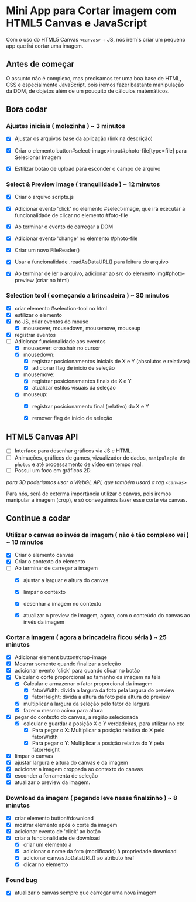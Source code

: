 # Mini App para Cortar imagem com HTML5 Canvas e JavaScript

Com o uso do HTML5 Canvas `<canvas>` + JS, nós irem`s criar um pequeno app que irá cortar uma imagem.


## Antes de começar

O assunto não é complexo, mas precisamos ter uma boa base de HTML, CSS e especialmente JavaScript, pois iremos fazer bastante manipulação da DOM, de objetos além de um pouquito de cálculos matemáticos.


## Bora codar

### Ajustes iniciais ( molezinha ) ~ 3 minutos
* [x] Ajustar os arquivos base da aplicação (link na descrição)
* [x] Criar o elemento button#select-image>input#photo-file[type=file] para Selecionar Imagem
* [x] Estilizar botão de upload para esconder o campo de arquivo




















### Select & Preview image ( tranquilidade ) ~ 12 minutos
* [x] Criar o arquivo scripts.js
* [x] Adicionar evento 'click' no elemento #select-image, que irá executar a funcionalidade de clicar no elemento #foto-file
* [x] Ao terminar o evento de carregar a DOM
* [x] Adicionar evento 'change' no elemento #photo-file
* [x] Criar um novo FileReader()
* [x] Usar a funcionalidade .readAsDataURL() para leitura do arquivo
* [x] Ao terminar de ler o arquivo, adicionar ao src do elemento img#photo-preview (criar no html)
















### Selection tool ( começando a brincadeira ) ~ 30 minutos
* [x] criar elemento #selection-tool no html
* [x] estilizar o elemento
* [x] no JS, criar eventos do mouse
    * [x] mouseover, mousedown, mousemove, mouseup
* [x] registrar eventos
* [ ] Adicionar funcionalidade aos eventos
    * [x] mouseover: crosshair no cursor
    * [x] mousedown: 
        * [x] registrar posicionamentos iniciais de X e Y (absolutos e relativos)
        * [x] adicionar flag de inicio de seleção
    * [x] mousemove: 
        * [x] registrar posicionamentos finais de X e Y
        * [x] atualizar estilos visuais da seleção
    * [x] mouseup: 
        * [x] registrar posicionamento final (relativo) do X e Y
        * [x] remover flag de inicio de seleção






















## HTML5 Canvas API

* [ ] Interface para desenhar gráficos via JS e HTML.
* [ ] Animações, gráficos de games, vizualizador de dados, `manipulação de photos` e até processamento de vídeo em tempo real.
* [ ] Possui um foco em gráficos 2D.

*para 3D poderíamos usar o WebGL API, que também usará a tag `<canvas>`*


Para nós, será de exterma importância utilizar o canvas, pois iremos manipular a imagem (crop), e só conseguimos fazer esse corte via canvas.


## Continue a codar

### Utilizar o canvas ao invés da imagem ( não é tão complexo vai ) ~ 10 minutos 

* [x] Criar o elemento canvas
* [x] Criar o contexto do elemento
* [ ] Ao terminar de carregar a imagem
    * [x] ajustar a larguar e altura do canvas
    * [x] limpar o contexto
    * [x] desenhar a imagem no contexto
    * [x] atualizar o preview de imagem, agora, com o conteúdo do canvas ao invés da imagem










### Cortar a imagem ( agora a brincadeira ficou séria ) ~ 25 minutos

* [x] Adicionar element button#crop-image
* [x] Mostrar somente quando finalizar a seleção
* [x] adicionar evento 'click' para quando clicar no botão
* [x] Calcular o corte proporcional ao tamanho da imagem na tela
    * [x] Calcular e armazenar o fator proporcional da imagem
        * [x] fatorWidth: divida a largura da foto pela largura do preview
        * [x] fatorHeight: divida a altura da foto pela altura do preview 
    * [x] multiplicar a largura da seleção pelo fator de largura
    * [x] fazer o mesmo acima para altura
* [x] pegar do contexto do canvas, a região selecionada
    * [x] calcular e guardar a posição X e Y verdadeiras, para utilizar no ctx
        * [x] Para pegar o X: Multiplicar a posição relativa do X pelo fatorWidth
        * [x] Para pegar o Y: Multiplicar a posição relativa do Y pela fatorHeight
* [x] limpar o canvas
* [x] ajustar largura e altura do canvas e da imagem
* [x] adicionar a imagem croppada ao contexto do canvas
* [x] esconder a ferramenta de seleção
* [x] atualizar o preview da imagem.

### Download da imagem ( pegando leve nesse finalzinho ) ~ 8 minutos

* [x] criar elemento button#download
* [x] mostrar elemento após o corte da imagem
* [x] adicionar evento de 'click' ao botão
* [x] criar a funcionalidade de download
    * [x] criar um elemento a
    * [x] adicionar o nome da foto (modificado) à propriedade download
    * [x] adicionar canvas.toDataURL() ao atributo href
    * [x] clicar no elemento

### Found bug

* [x] atualizar o canvas sempre que carregar uma nova imagem 

















